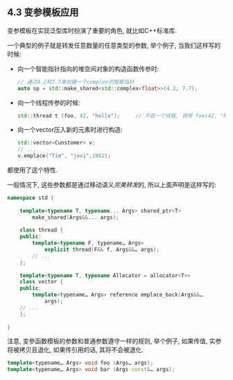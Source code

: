 ## 4.3 变参模板应用

变参模板在实现泛型库时扮演了重要的角色, 就比如C++标准库.

一个典型的例子就是转发任意数量的任意类型的参数, 举个例子, 当我们这样写的时候:

- 向一个智能指针指向的堆空间对象的构造函数传参时:

  ```cpp
  // 通过4.2和7.7来创建一个complex的智能指针
  auto sp = std::make_shared<std::complex<float>>(4.2, 7.7);
  ```

- 向一个线程传参的时候:

  ```cpp
  std::thread t (foo, 42, "hello");		// 开启一个线程, 调用 foo(42, "hello")
  ```

- 向一个vector压入新的元素时进行构造:

  ```cpp
  std::vector<Cunstomer> v;
  // ...
  v.emplace("Tim", "jovi",1962);
  ```

都使用了这个特性.

一般情况下, 这些参数都是通过移动语义*完美转发*的, 所以上面声明是这样写的:

```cpp
namespace std {
    
    template<typename T, typename... Args> shared_ptr<T>
    	make_shared(Args&&... args);
    
    class thread {
	public:
		template<typename F, typename… Args>
			explicit thread(F&& f, Args&&… args);
        // ...
	};
    
    template<typename T, typename Allocator = allocator<T>>
	class vector {
	public:
		template<typename… Args> reference emplace_back(Args&&…
			args);
	// ...
	};
    
}
```

注意, 变參函数模板的参数和普通参数遵守一样的规则, 举个例子, 如果传值, 实参将被拷贝且退化, 如果传引用的话, 其将不会被退化.

```cpp
template<typename… Args> void foo (Args… args);
template<typename… Args> void bar (Args const&… args);
```

